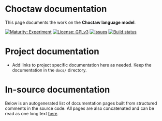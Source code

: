 # Choctaw documentation

This page documents the work on the **Choctaw language model**. 

[![Maturity: Experiment](https://img.shields.io/badge/Maturity-Experiment-black.svg)](https://giellalt.github.io/MaturityClassification.html)
[![License: GPLv3](https://img.shields.io/badge/License-GPLv3-blue.svg)](https://www.gnu.org/licenses/gpl-3.0)
[![Issues](https://img.shields.io/github/issues/giellalt/lang-cho)](https://github.com/giellalt/lang-cho/issues)
[![Build status](https://github.com/giellalt/lang-cho/workflows/Speller%20CI+CD/badge.svg)](https://github.com/giellalt/lang-cho/actions)

# Project documentation

* Add links to project specific documentation here as needed. Keep the documentation in the `docs/` directory.

# In-source documentation

Below is an autogenerated list of documentation pages built from structured comments in the source code. All pages are also concatenated and can be read as one long text [here](cho.md).
